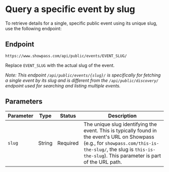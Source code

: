 # Query a specific event by slug

To retrieve details for a single, specific public event using its unique slug, use the following endpoint:

## Endpoint

`https://www.showpass.com/api/public/events/EVENT_SLUG/`

Replace `EVENT_SLUG` with the actual slug of the event.

_Note: This endpoint `/api/public/events/{slug}/` is specifically for fetching a single event by its slug and is different from the `/api/public/discovery/` endpoint used for searching and listing multiple events._

## Parameters

| Parameter | Type   | Status   | Description                                                                                                                                                                                                         |
| --------- | ------ | -------- | ------------------------------------------------------------------------------------------------------------------------------------------------------------------------------------------------------------------- |
| `slug`    | String | Required | The unique slug identifying the event. This is typically found in the event's URL on Showpass (e.g., for `showpass.com/this-is-the-slug/`, the slug is `this-is-the-slug`). This parameter is part of the URL path. |
